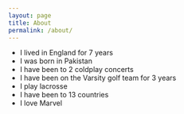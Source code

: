 ```yaml
---
layout: page
title: About
permalink: /about/
---
```


- I lived in England for 7 years
- I was born in Pakistan
- I have been to 2 coldplay concerts
- I have been on the Varsity golf team for 3 years
- I play lacrosse
- I have been to 13 countries
- I love Marvel
